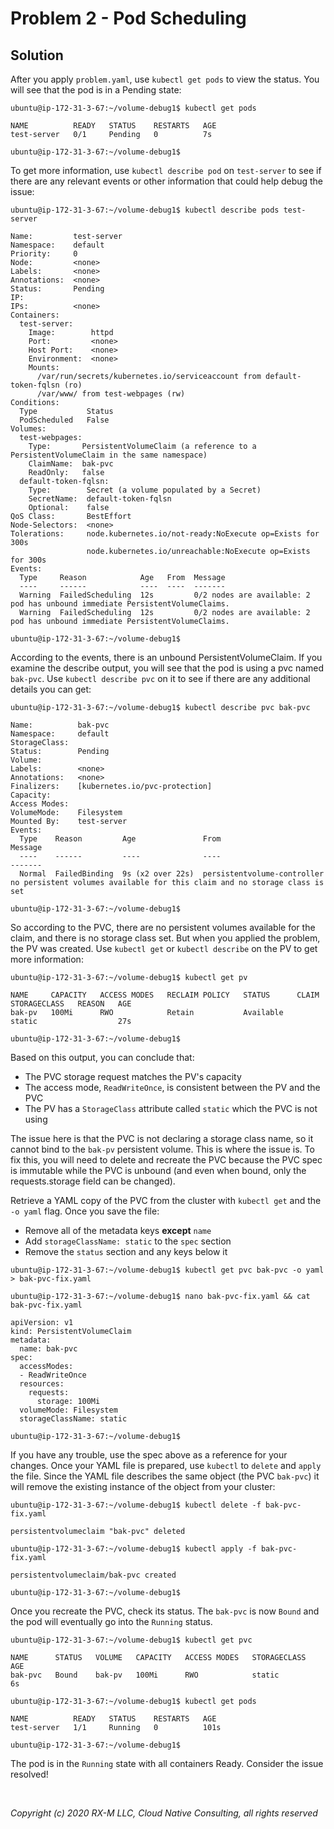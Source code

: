 # Problem 2 - Pod Scheduling


## Solution

After you apply `problem.yaml`, use `kubectl get pods` to view the status. You will see that the pod is in a Pending
state:

```
ubuntu@ip-172-31-3-67:~/volume-debug1$ kubectl get pods

NAME          READY   STATUS    RESTARTS   AGE
test-server   0/1     Pending   0          7s

ubuntu@ip-172-31-3-67:~/volume-debug1$
```

To get more information, use `kubectl describe pod` on `test-server` to see if there are any relevant events or other
information that could help debug the issue:

```
ubuntu@ip-172-31-3-67:~/volume-debug1$ kubectl describe pods test-server

Name:         test-server
Namespace:    default
Priority:     0
Node:         <none>
Labels:       <none>
Annotations:  <none>
Status:       Pending
IP:
IPs:          <none>
Containers:
  test-server:
    Image:        httpd
    Port:         <none>
    Host Port:    <none>
    Environment:  <none>
    Mounts:
      /var/run/secrets/kubernetes.io/serviceaccount from default-token-fqlsn (ro)
      /var/www/ from test-webpages (rw)
Conditions:
  Type           Status
  PodScheduled   False
Volumes:
  test-webpages:
    Type:       PersistentVolumeClaim (a reference to a PersistentVolumeClaim in the same namespace)
    ClaimName:  bak-pvc
    ReadOnly:   false
  default-token-fqlsn:
    Type:        Secret (a volume populated by a Secret)
    SecretName:  default-token-fqlsn
    Optional:    false
QoS Class:       BestEffort
Node-Selectors:  <none>
Tolerations:     node.kubernetes.io/not-ready:NoExecute op=Exists for 300s
                 node.kubernetes.io/unreachable:NoExecute op=Exists for 300s
Events:
  Type     Reason            Age   From  Message
  ----     ------            ----  ----  -------
  Warning  FailedScheduling  12s         0/2 nodes are available: 2 pod has unbound immediate PersistentVolumeClaims.
  Warning  FailedScheduling  12s         0/2 nodes are available: 2 pod has unbound immediate PersistentVolumeClaims.

ubuntu@ip-172-31-3-67:~/volume-debug1$
```

According to the events, there is an unbound PersistentVolumeClaim. If you examine the describe output, you will see
that the pod is using a pvc named `bak-pvc`. Use `kubectl describe pvc` on it to see if there are any additional details
you can get:

```
ubuntu@ip-172-31-3-67:~/volume-debug1$ kubectl describe pvc bak-pvc

Name:          bak-pvc
Namespace:     default
StorageClass:
Status:        Pending
Volume:
Labels:        <none>
Annotations:   <none>
Finalizers:    [kubernetes.io/pvc-protection]
Capacity:
Access Modes:
VolumeMode:    Filesystem
Mounted By:    test-server
Events:
  Type    Reason         Age               From                         Message
  ----    ------         ----              ----                         -------
  Normal  FailedBinding  9s (x2 over 22s)  persistentvolume-controller  no persistent volumes available for this claim and no storage class is set

ubuntu@ip-172-31-3-67:~/volume-debug1$
```

So according to the PVC, there are no persistent volumes available for the claim, and there is no storage class set. But
when you applied the problem, the PV was created. Use `kubectl get` or `kubectl describe` on the PV to get more
information:

```
ubuntu@ip-172-31-3-67:~/volume-debug1$ kubectl get pv

NAME     CAPACITY   ACCESS MODES   RECLAIM POLICY   STATUS      CLAIM   STORAGECLASS   REASON   AGE
bak-pv   100Mi      RWO            Retain           Available           static                  27s

ubuntu@ip-172-31-3-67:~/volume-debug1$
```

Based on this output, you can conclude that:

- The PVC storage request matches the PV's capacity
- The access mode, `ReadWriteOnce`, is consistent between the PV and the PVC
- The PV has a `StorageClass` attribute called `static` which the PVC is not using

The issue here is that the PVC is not declaring a storage class name, so it cannot bind to the `bak-pv` persistent
volume. This is where the issue is. To fix this, you will need to delete and recreate the PVC because the PVC spec is immutable while the PVC is unbound (and even when bound, only the requests.storage field can be changed).

Retrieve a YAML copy of the PVC from the cluster with `kubectl get` and the `-o yaml` flag. Once you save the file:

- Remove all of the metadata keys **except** `name`
- Add `storageClassName: static` to the `spec` section
- Remove the `status` section and any keys below it

```
ubuntu@ip-172-31-3-67:~/volume-debug1$ kubectl get pvc bak-pvc -o yaml > bak-pvc-fix.yaml

ubuntu@ip-172-31-3-67:~/volume-debug1$ nano bak-pvc-fix.yaml && cat bak-pvc-fix.yaml

apiVersion: v1
kind: PersistentVolumeClaim
metadata:
  name: bak-pvc
spec:
  accessModes:
  - ReadWriteOnce
  resources:
    requests:
      storage: 100Mi
  volumeMode: Filesystem
  storageClassName: static

ubuntu@ip-172-31-3-67:~/volume-debug1$
```

If you have any trouble, use the spec above as a reference for your changes. Once your YAML file is prepared, use
`kubectl` to `delete` and `apply` the file. Since the YAML file describes the same object (the PVC `bak-pvc`) it will
remove the existing instance of the object from your cluster:

```
ubuntu@ip-172-31-3-67:~/volume-debug1$ kubectl delete -f bak-pvc-fix.yaml

persistentvolumeclaim "bak-pvc" deleted

ubuntu@ip-172-31-3-67:~/volume-debug1$ kubectl apply -f bak-pvc-fix.yaml

persistentvolumeclaim/bak-pvc created

ubuntu@ip-172-31-3-67:~/volume-debug1$
```

Once you recreate the PVC, check its status. The `bak-pvc` is now `Bound` and the pod will eventually go into the
`Running` status.

```
ubuntu@ip-172-31-3-67:~/volume-debug1$ kubectl get pvc

NAME      STATUS   VOLUME   CAPACITY   ACCESS MODES   STORAGECLASS   AGE
bak-pvc   Bound    bak-pv   100Mi      RWO            static         6s

ubuntu@ip-172-31-3-67:~/volume-debug1$ kubectl get pods

NAME          READY   STATUS    RESTARTS   AGE
test-server   1/1     Running   0          101s

ubuntu@ip-172-31-3-67:~/volume-debug1$
```

The pod is in the `Running` state with all containers Ready. Consider the issue resolved!


<br>

_Copyright (c) 2020 RX-M LLC, Cloud Native Consulting, all rights reserved_

[RX-M LLC]: https://rx-m.io/rxm-cnc.svg "RX-M LLC"
